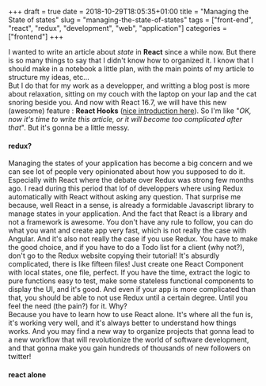 +++ 
draft = true
date = 2018-10-29T18:05:35+01:00
title = "Managing the State of states"
slug = "managing-the-state-of-states" 
tags = ["front-end", "react", "redux", "development", "web", "application"]
categories = ["frontend"]
+++

I wanted to write an article about *state* in **React** since a while now. But there is so many things to say that I didn't know how to organized it. I know that I should make in a notebook a little plan, with the main points of my article to structure my ideas, etc...   
But I do that for my work as a developper, and writting a blog post is more about relaxation, sitting on my couch with the laptop on your lap and the cat snoring beside you. And now with React 16.7, we will have this new (awesome) feature : **React Hooks** ([nice introduction here](https://scotch.io/tutorials/getting-started-with-react-hooks)). So I'm like "*OK, now it's time to write this article, or it will become too complicated after that*". But it's gonna be a little messy.

#### redux?

Managing the states of your application has become a big concern and we can see lot of people very opinionated about how you supposed to do it. Especially with React where the debate over Redux was strong few months ago. I read during this period that lof of developpers where using Redux automatically with React without asking any question. That surprise me because, well React in a sense, is already a formidable Javascript library to manage states in your application. And the fact that React is a library and not a framework is awesome. You don't have any rule to follow, you can do what you want and create app very fast, which is not really the case with Angular. And it's also not really the case if you use Redux. You have to make the good choice, and if you have to do a Todo list for a client (why not?), don't go to the Redux website copying their tutorial! It's absurdly complicated, there is like fifteen files!
Just create one React Component with local states, one file, perfect. If you have the time, extract the logic to pure functions easy to test, make some stateless functional components to display the UI, and it's good. And even if your app is more complicated than that, you should be able to not use Redux until a certain degree. Until you feel the need (the pain?) for it. Why?  
Because you have to learn how to use React alone. It's where all the fun is, it's working very well, and it's always better to understand how things works. And you may find a new way to organize projects that gonna lead to a new workflow that will revolutionize the world of software development, and that gonna make you gain hundreds of thousands of new followers on twitter!

#### react alone









